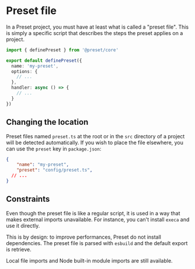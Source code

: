 # Preset file

In a Preset project, you must have at least what is called a "preset file". This is simply a specific script that describes the steps the preset applies on a project.

```ts
import { definePreset } from '@preset/core'

export default definePreset({
  name: 'my-preset',
  options: {
    // ...
  },
  handler: async () => {
    // ...
  }
})
```

## Changing the location

Preset files named `preset.ts` at the root or in the `src` directory of a project will be detected automatically. If you wish to place the file elsewhere, you can use the `preset` key in `package.json`:

```json
{
	"name": "my-preset",
	"preset": "config/preset.ts",
  // ...
}
```

## Constraints

Even though the preset file is like a regular script, it is used in a way that makes external imports unavailable. For instance, you can't install `execa` and use it directly. 

This is by design: to improve performances, Preset do not install dependencies. The preset file is parsed with `esbuild` and the default export is retrieve. 

Local file imports and Node built-in module imports are still available.
